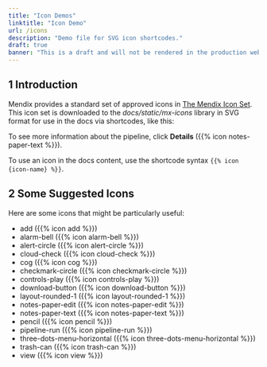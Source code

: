 ```yaml
---
title: "Icon Demos"
linktitle: "Icon Demo"
url: /icons
description: "Demo file for SVG icon shortcodes."
draft: true
banner: "This is a draft and will not be rendered in the production website. Use this page to test how icons will render. Linting has been disabled for this file."
---
```

<!-- markdownlint-disable-file -->

## 1 Introduction

Mendix provides a standard set of approved icons in [The Mendix Icon Set](https://mendix.atlassian.net/l/cp/U89wu3oL). This icon set is downloaded to the *docs/static/mx-icons* library in SVG format for use in the docs via shortcodes, like this:

To see more information about the pipeline, click **Details** ({{% icon notes-paper-text %}}).

To use an icon in the docs content, use the shortcode syntax `{{% icon {icon-name} %}}`. 

## 2 Some Suggested Icons

Here are some icons that might be particularly useful:

* add ({{% icon add %}}) 
* alarm-bell ({{% icon alarm-bell %}}) 
* alert-circle ({{% icon alert-circle %}})
* cloud-check ({{% icon cloud-check %}})
* cog ({{% icon cog %}}) 
* checkmark-circle ({{% icon checkmark-circle %}})
* controls-play ({{% icon controls-play %}})
* download-button ({{% icon download-button %}})
* layout-rounded-1 ({{% icon layout-rounded-1 %}})
* notes-paper-edit ({{% icon notes-paper-edit %}})
* notes-paper-text ({{% icon notes-paper-text %}})
* pencil ({{% icon pencil %}})
* pipeline-run ({{% icon pipeline-run %}})
* three-dots-menu-horizontal ({{% icon three-dots-menu-horizontal %}})
* trash-can ({{% icon trash-can %}})
* view ({{% icon view %}})
